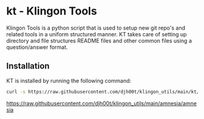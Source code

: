 # kt - Klingon Tools
Klingon Tools is a python script that is used to setup new git repo's and
related tools in a uniform structured manner. KT takes care of setting up
directory and file structures README files and other common files using a
question/answer format.

## Installation
KT is installed by running the following command:
```bash
curl -s https://raw.githubusercontent.com/djh00t/klingon_utils/main/kt/kt-installer | python
```

https://raw.githubusercontent.com/djh00t/klingon_utils/main/amnesia/amnesia

